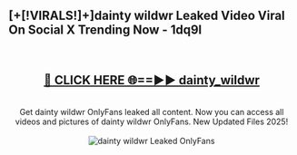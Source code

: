 <h2>[+[!VIRALS!]+]dainty wildwr Leaked Video Viral On Social X Trending Now - 1dq9l</h2>
<br>
<div align="center">
<h2><a href="https://libra.edu.pl?dainty_wildwr" rel="nofollow">🔴 CLICK HERE 🌐==►► dainty_wildwr</a></h2>
<br>
Get dainty wildwr OnlyFans leaked all content. Now you can access all videos and pictures of dainty wildwr OnlyFans. New Updated Files 2025!
<br>
<br>
<a href="https://libra.edu.pl?dainty_wildwr" rel="nofollow" data-target="animated-image.originalLink"><img src="https://i.ibb.co.com/WyWwxjT/player-gif2.gif" alt="dainty wildwr Leaked OnlyFans" style="max-width: 100%; display: inline-block;" data-target="animated-image.originalImage"></a>
</div>
<br>